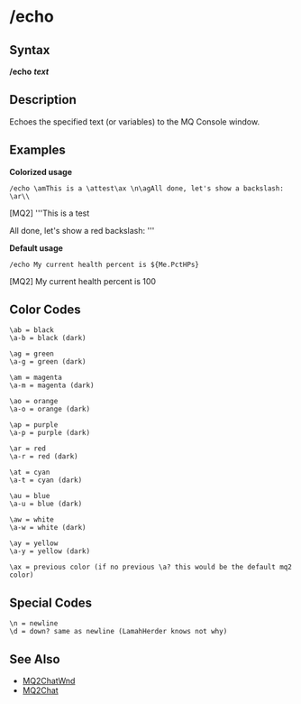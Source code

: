 # /echo

## Syntax

**/echo** _**text**_

## Description

Echoes the specified text (or variables) to the MQ Console window.

## Examples

**Colorized usage**

```text
/echo \amThis is a \attest\ax \n\agAll done, let's show a backslash: \ar\\
```

[MQ2] '''This is a test

All done, let's show a red backslash: \'''

**Default usage**

```text
/echo My current health percent is ${Me.PctHPs}
```

[MQ2] My current health percent is 100

## Color Codes

`\ab = black`  
`\a-b = black (dark)`

`\ag = green`  
`\a-g = green (dark)`

`\am = magenta`  
`\a-m = magenta (dark)`

`\ao = orange`  
`\a-o = orange (dark)`

`\ap = purple`  
`\a-p = purple (dark)`

`\ar = red`  
`\a-r = red (dark)`

`\at = cyan`  
`\a-t = cyan (dark)`

`\au = blue`  
`\a-u = blue (dark)`

`\aw = white`  
`\a-w = white (dark)`

`\ay = yellow`  
`\a-y = yellow (dark)`

`\ax = previous color (if no previous \a? this would be the default mq2 color)`

## Special Codes

`\n = newline`  
`\d = down? same as newline (LamahHerder knows not why)`

## See Also

* [MQ2ChatWnd](../../plugins/core-plugins/mq2chatwnd/)
* [MQ2Chat](../../plugins/core-plugins/mq2chat.md)

